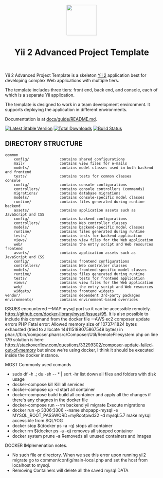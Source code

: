 <p align="center">
    <a href="https://github.com/yiisoft" target="_blank">
        <img src="https://avatars0.githubusercontent.com/u/993323" height="100px">
    </a>
    <h1 align="center">Yii 2 Advanced Project Template</h1>
    <br>
</p>

Yii 2 Advanced Project Template is a skeleton [Yii 2](http://www.yiiframework.com/) application best for
developing complex Web applications with multiple tiers.

The template includes three tiers: front end, back end, and console, each of which
is a separate Yii application.

The template is designed to work in a team development environment. It supports
deploying the application in different environments.

Documentation is at [docs/guide/README.md](docs/guide/README.md).

[![Latest Stable Version](https://img.shields.io/packagist/v/yiisoft/yii2-app-advanced.svg)](https://packagist.org/packages/yiisoft/yii2-app-advanced)
[![Total Downloads](https://img.shields.io/packagist/dt/yiisoft/yii2-app-advanced.svg)](https://packagist.org/packages/yiisoft/yii2-app-advanced)
[![Build Status](https://travis-ci.org/yiisoft/yii2-app-advanced.svg?branch=master)](https://travis-ci.org/yiisoft/yii2-app-advanced)

DIRECTORY STRUCTURE
-------------------

```
common
    config/              contains shared configurations
    mail/                contains view files for e-mails
    models/              contains model classes used in both backend and frontend
    tests/               contains tests for common classes    
console
    config/              contains console configurations
    controllers/         contains console controllers (commands)
    migrations/          contains database migrations
    models/              contains console-specific model classes
    runtime/             contains files generated during runtime
backend
    assets/              contains application assets such as JavaScript and CSS
    config/              contains backend configurations
    controllers/         contains Web controller classes
    models/              contains backend-specific model classes
    runtime/             contains files generated during runtime
    tests/               contains tests for backend application    
    views/               contains view files for the Web application
    web/                 contains the entry script and Web resources
frontend
    assets/              contains application assets such as JavaScript and CSS
    config/              contains frontend configurations
    controllers/         contains Web controller classes
    models/              contains frontend-specific model classes
    runtime/             contains files generated during runtime
    tests/               contains tests for frontend application
    views/               contains view files for the Web application
    web/                 contains the entry script and Web resources
    widgets/             contains frontend widgets
vendor/                  contains dependent 3rd-party packages
environments/            contains environment-based overrides
```

ISSUES encountered
--MAP mysql port so it can be accessible remotely. https://github.com/docker-library/mysql/issues/95. It is also possible to include this command from the docker file
--AWS ec2 composer update errors PHP Fatal error: Allowed memory size of 1073741824 bytes exhausted (tried to allocate 144115188075867549 bytes) in phar:///bin/composer.phar/src/Composer/Util/RemoteFilesystem.php on line 179 solution is here https://stackoverflow.com/questions/33299302/composer-update-failed-out-of-memory but since we're using docker, i think it should be executed inside the docker instance.

MOST Commonly used comands
*  sudo df -h .; du -sh -- * | sort -hr 
	list down all files and folders with disk usage
*  docker-compose kill
	Kill all services
* docker-compose up -d 
	start all container
* docker-compose build
	build all container and apply all the changes if there's any chagnes in the docker file
* docker-compose run --rm backend yii migrate
        Execute migrations
* docker run -p 3306:3306 --name shopapp-mysql -e MYSQL_ROOT_PASSWORD=myRootpwd32 -d mysql:5.7
        make mysql accessible from SQLYOG
*  docker stop $(docker ps -a -q)
	stops all container 
* docker rm $(docker ps -a -q) 
	removes all stopped container 
* docker system prune -a
	Removeds all unused containers and images


DOCKER IMplemenation notes. 
* No such file or directory. When we see this error upon running yii2 migrate go to common/config/main-local.php and set the host from localhost to mysql. 
* Removing Containers will delete all the saved mysql DATA








